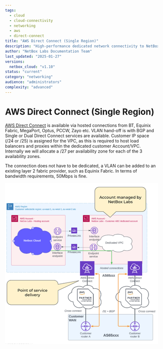 ```yaml
---
tags:
  - cloud
  - cloud-connectivity
  - networking
  - aws
  - direct-connect
title: "AWS Direct Connect (Single Region)"
description: "High-performance dedicated network connectivity to NetBox Cloud via AWS Direct Connect with BGP routing and VLAN hand-off."
author: "NetBox Labs Documentation Team"
last_updated: "2025-01-27"
versions:
  netbox_cloud: "v1.10"
status: "current"
category: "networking"
audience: "administrators"
complexity: "advanced"
---
```


# AWS Direct Connect (Single Region)

[AWS Direct Connect](https://aws.amazon.com/directconnect/) is available via hosted connections from BT, Equinix Fabric, MegaPort, Optus, PCCW, Zayo etc. VLAN hand-off is with BGP and Single or Dual Direct Connect services are available. Customer IP space (/24 or /25) is assigned for the VPC, as this is required to host load balancers and proxies within the dedicated customer Account/VPC. Internally we will allocate a /27 per availability zone for each of the 3 availability zones.

The connection does not have to be dedicated, a VLAN can be added to an existing layer 2 fabric provider, such as Equinix Fabric. In terms of bandwidth requirements, 50Mbps is fine.

![AWS Direct Connect](../images/cloud-connectivity/aws-direct-connect.png)